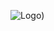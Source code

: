 ![Logo]([https://github.com/KocengFX/Koceng_IG/blob/main/motivational_quote_output_light_mode.png))
